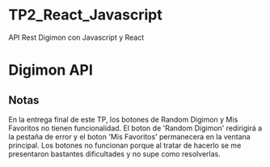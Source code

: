 # TP2_React_Javascript
API Rest Digimon con Javascript y React 

# **Digimon API**

## Notas

En la entrega final de este TP, los botones de Random Digimon y Mis Favoritos no tienen funcionalidad. El boton de 'Random Digimon' redirigirá a la pestaña de error y el
boton 'Mis Favoritos' permanecera en la ventana principal. Los botones no funcionan porque al tratar de hacerlo se me presentaron bastantes dificultades y no supe como 
resolverlas. 

